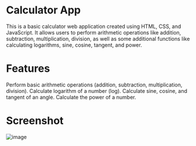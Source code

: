 # Calculator App
This is a basic calculator web application created using HTML, CSS, and JavaScript. It allows users to perform arithmetic operations like addition, subtraction, multiplication, division, as well as some additional functions like calculating logarithms, sine, cosine, tangent, and power.
# Features
Perform basic arithmetic operations (addition, subtraction, multiplication, division).
Calculate logarithm of a number (log).
Calculate sine, cosine, and tangent of an angle.
Calculate the power of a number.
# Screenshot
![image](https://github.com/Thenmozhi-k/Calculator/assets/126195333/897908a0-5647-4d4b-8eb4-3f9f860db627)

